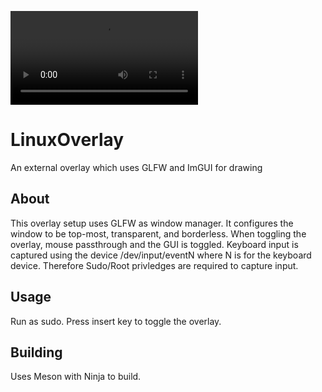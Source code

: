 ![Imgur Image](https://i.imgur.com/wKfUPEO.mp4) 
# LinuxOverlay
An external overlay which uses GLFW and ImGUI for drawing

## About

This overlay setup uses GLFW as window manager.  It configures the window to be top-most, transparent, and borderless.  When toggling the overlay, mouse passthrough and the GUI is toggled.  Keyboard input is captured using the device /dev/input/eventN where N is for the keyboard device. Therefore Sudo/Root privledges are required to capture input.

## Usage

Run as sudo.  Press insert key to toggle the overlay.

## Building

Uses Meson with Ninja to build.
